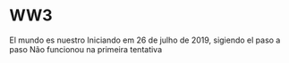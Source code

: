 # WW3
El mundo es nuestro
Iniciando em 26 de julho de 2019, sigiendo el paso a paso 
Não funcionou na primeira tentativa

